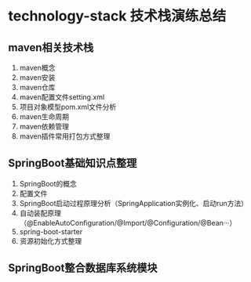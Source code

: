 # technology-stack 技术栈演练总结

## maven相关技术栈

1. maven概念
2. maven安装
3. maven仓库
4. maven配置文件setting.xml
5. 项目对象模型pom.xml文件分析
6. maven生命周期
7. maven依赖管理
8. maven插件常用打包方式整理

## SpringBoot基础知识点整理

1. SpringBoot的概念
2. 配置文件
3. SpringBoot启动过程原理分析（SpringApplication实例化、启动run方法）
4. 自动装配原理（@EnableAutoConfiguration/@Import/@Configuration/@Bean···）
5. spring-boot-starter
6. 资源初始化方式整理

## SpringBoot整合数据库系统模块

